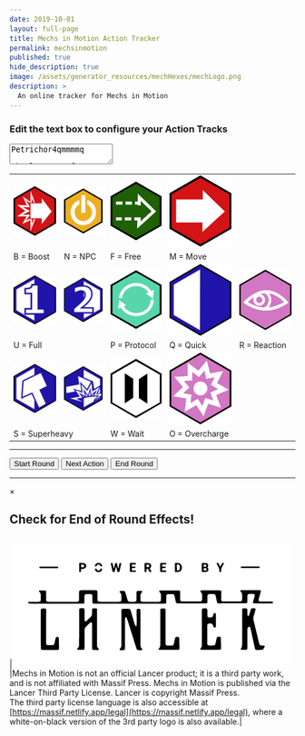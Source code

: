 ```yaml
---
date: 2019-10-01
layout: full-page
title: Mechs in Motion Action Tracker
permalink: mechsinmotion
published: true
hide_description: true
image: /assets/generator_resources/mechHexes/mechLogo.png
description: >
  An online tracker for Mechs in Motion
---
```


<div class="mechCard">
  <h3>Edit the text box to configure your Action Tracks</h3>
  <div class="row">
    <div class="col-4">
      <textarea id="quickEntry">Petrichor4qmmmmq&#10;
Absalom-33mmqfqoq&#10;
Titania6pmmppmqbppqmpp&#10;
Margreave3mqqoq&#10;
Berserker5mmmmqq&#10;
Assault4mwwmqs&#10;
Elite4qmmmqqmmmuf&#10;
Goliath3qsm&#10;
Priest5qqmmmmr</textarea>
    </div>
    <div class="col-8">
      <table id="motionKey">
        <tr>
        <td><img class="actionImg" src="/assets/generator_resources/mechHexes/boostmovehex.png"></td>
        <td><img class="actionImg" src="/assets/generator_resources/mechHexes/extraactivationhex.png"></td>
        <td><img class="actionImg" src="/assets/generator_resources/mechHexes/freeactionhex.png"></td>
        <td><img class="actionImg" src="/assets/generator_resources/mechHexes/movehex.png"></td>
        <td></td>
        </tr>
        <tr>
          <td>
            B = Boost
          </td>
          <td>
            N = NPC
          </td>
          <td>
            F = Free
          </td>
          <td>
            M = Move
          </td>
          <td>
          </td>
          </tr>
          <tr>
          <td><img class="actionImg" src="/assets/generator_resources/mechHexes/fullaction1hex.png"></td>
          <td><img class="actionImg" src="/assets/generator_resources/mechHexes/fullaction2hex.png"></td>
          <td><img class="actionImg" src="/assets/generator_resources/mechHexes/protocolhex.png"></td>
          <td><img class="actionImg" src="/assets/generator_resources/mechHexes/quickactionhex.png"></td>
          <td><img class="actionImg" src="/assets/generator_resources/mechHexes/reacthex.png"></td>
          </tr>
          <tr>
          <td colspan="2">
            U = Full
          </td>
          <td>
            P = Protocol
          </td>
          <td>
            Q = Quick
          </td>
          <td>
            R = Reaction
          </td>
        </tr>
        <tr>
          <td><img class="actionImg" src="/assets/generator_resources/mechHexes/superheavyhex1.png"></td>
          <td><img class="actionImg" src="/assets/generator_resources/mechHexes/superheavyhex2.png"></td>
          <td><img class="actionImg" src="/assets/generator_resources/mechHexes/waithex.png"></td>
          <td><img class="actionImg" src="/assets/generator_resources/mechHexes/overchargehex.png"></td>
                    <td></td>
        </tr>
        <tr>
          <td colspan="2">
            S = Superheavy
          </td>
          <td>
            W = Wait
          </td>
          <td>
            O = Overcharge
          </td>
          <td></td>
        </tr>
      </table>
    </div>
  </div>
  <hr>
  <button class="shadow-button" type="button" onclick="startRound()">Start Round</button>
  <button class="shadow-button" type="button" onclick="nextAction()">Next
    Action</button>
  <button class="shadow-button" type="button" onclick="endRound()">End Round</button>
  <hr>
<div id="alertModal">
  <div id="ebcf_modal-content">
    <span id="ebcf_close">&times;</span>
    <h2>Check for End of Round Effects!</h2>
  </div>
</div>

  <table id="mechtracks"></table>
</div>

|![assets/generator_resources/mechHexes/lancerLogo.png](assets/generator_resources/mechHexes/lancerLogo.png)|Mechs in Motion is not an official Lancer product; it is a third party work, and is not affiliated with Massif Press. Mechs in Motion is published via the Lancer Third Party License. Lancer is copyright Massif Press.<br>The third party license language is also accessible at [https://massif.netlify.app/legal](https://massif.netlify.app/legal), where a white-on-black version of the 3rd party logo is also available.|

<!--Necessary for allowing the sticky buttons and background changes-->
<style>

hy-push-state, hy-drawer {
overflow: clip;
display: contents;
}

</style>

<script async src="/assets/generator_resources/mechsinmotion.js" language="javascript" type="text/javascript"></script>
